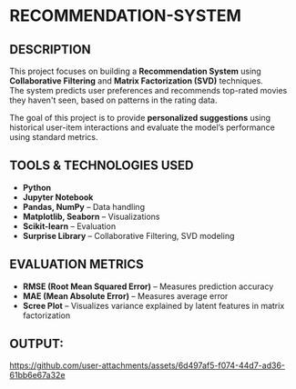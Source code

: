 # RECOMMENDATION-SYSTEM


## DESCRIPTION

This project focuses on building a **Recommendation System** using **Collaborative Filtering** and **Matrix Factorization (SVD)** techniques.  
The system predicts user preferences and recommends top-rated movies they haven't seen, based on patterns in the rating data.

The goal of this project is to provide **personalized suggestions** using historical user-item interactions and evaluate the model’s performance using standard metrics.


## TOOLS & TECHNOLOGIES USED

- **Python**
- **Jupyter Notebook**
- **Pandas, NumPy** – Data handling
- **Matplotlib, Seaborn** – Visualizations
- **Scikit-learn** – Evaluation
- **Surprise Library** – Collaborative Filtering, SVD modeling

##  EVALUATION METRICS

- **RMSE (Root Mean Squared Error)** – Measures prediction accuracy
- **MAE (Mean Absolute Error)** – Measures average error
- **Scree Plot** – Visualizes variance explained by latent features in matrix factorization


## OUTPUT:
https://github.com/user-attachments/assets/6d497af5-f074-44d7-ad36-61bb6e67a32e

